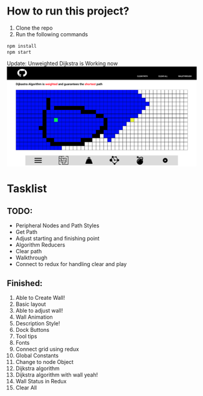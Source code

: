 # How to run this project?

1. Clone the repo
2. Run the following commands

```
npm install
npm start
```

Update: Unweighted Dijkstra is Working now
![Demo](./public/Version2.png)

# Tasklist

## TODO:

- Peripheral Nodes and Path Styles
- Get Path
- Adjust starting and finishing point
- Algorithm Reducers
- Clear path
- Walkthrough
- Connect to redux for handling clear and play

## Finished:

1. Able to Create Wall!
2. Basic layout
3. Able to adjust wall!
4. Wall Animation
5. Description Style!
6. Dock Buttons
7. Tool tips
8. Fonts
9. Connect grid using redux
10. Global Constants
11. Change to node Object
12. Dijkstra algorithm
13. Dijkstra algorithm with wall yeah!
14. Wall Status in Redux
15. Clear All
